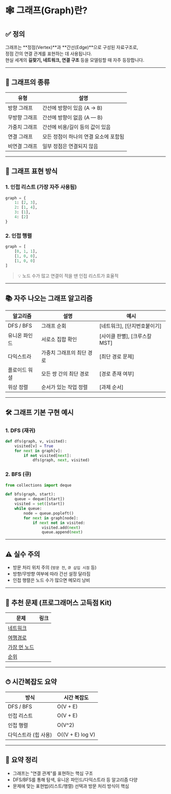 
# 🕸 그래프(Graph)란?

## ✅ 정의
그래프는 **정점(Vertex)**과 **간선(Edge)**으로 구성된 자료구조로,  
정점 간의 연결 관계를 표현하는 데 사용됩니다.  
현실 세계의 **길찾기, 네트워크, 연결 구조** 등을 모델링할 때 자주 등장합니다.

---

## 📌 그래프의 종류

| 유형 | 설명 |
|------|------|
| 방향 그래프 | 간선에 방향이 있음 (A → B) |
| 무방향 그래프 | 간선에 방향이 없음 (A — B) |
| 가중치 그래프 | 간선에 비용/길이 등의 값이 있음 |
| 연결 그래프 | 모든 정점이 하나의 연결 요소에 포함됨 |
| 비연결 그래프 | 일부 정점은 연결되지 않음 |

---

## 🧠 그래프 표현 방식

### 1. 인접 리스트 (가장 자주 사용됨)
```python
graph = {
    1: [2, 3],
    2: [1, 4],
    3: [1],
    4: [2]
}
```

### 2. 인접 행렬
```python
graph = [
    [0, 1, 1],
    [1, 0, 0],
    [1, 0, 0]
]
```

> 💡 노드 수가 많고 연결이 적을 땐 인접 리스트가 효율적

---

## 📚 자주 나오는 그래프 알고리즘

| 알고리즘 | 설명 | 예시 |
|----------|------|------|
| DFS / BFS | 그래프 순회 | [네트워크], [단지번호붙이기] |
| 유니온 파인드 | 서로소 집합 확인 | [사이클 판별], [크루스칼 MST] |
| 다익스트라 | 가중치 그래프의 최단 경로 | [최단 경로 문제] |
| 플로이드 워셜 | 모든 쌍 간의 최단 경로 | [경로 존재 여부] |
| 위상 정렬 | 순서가 있는 작업 정렬 | [과제 순서] |

---

## 🛠 그래프 기본 구현 예시

### 1. DFS (재귀)
```python
def dfs(graph, v, visited):
    visited[v] = True
    for next in graph[v]:
        if not visited[next]:
            dfs(graph, next, visited)
```

### 2. BFS (큐)
```python
from collections import deque

def bfs(graph, start):
    queue = deque([start])
    visited = set([start])
    while queue:
        node = queue.popleft()
        for next in graph[node]:
            if next not in visited:
                visited.add(next)
                queue.append(next)
```

---

## ⚠️ 실수 주의

- 방문 처리 위치 주의 (`방문 전`, `큐 삽입 시점` 등)
- 방향/무방향 여부에 따라 간선 설정 달라짐
- 인접 행렬은 노드 수가 많으면 메모리 낭비

---

## 📌 추천 문제 (프로그래머스 고득점 Kit)

| 문제 | 링크 |
|------|------|
| [네트워크](https://school.programmers.co.kr/learn/courses/30/lessons/43162) |
| [여행경로](https://school.programmers.co.kr/learn/courses/30/lessons/43164) |
| [가장 먼 노드](https://school.programmers.co.kr/learn/courses/30/lessons/49189) |
| [순위](https://school.programmers.co.kr/learn/courses/30/lessons/49191) |

---

## ⏱ 시간복잡도 요약

| 방식 | 시간 복잡도 |
|------|---------------|
| DFS / BFS | O(V + E) |
| 인접 리스트 | O(V + E) |
| 인접 행렬 | O(V^2) |
| 다익스트라 (힙 사용) | O((V + E) log V)

---

## 🧭 요약 정리

- 그래프는 "연결 관계"를 표현하는 핵심 구조
- DFS/BFS를 통해 탐색, 유니온 파인드/다익스트라 등 알고리즘 다양
- 문제에 맞는 표현법(리스트/행렬) 선택과 방문 처리 방식이 핵심
